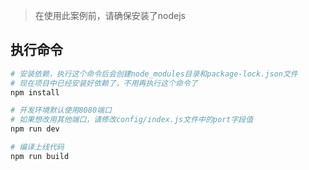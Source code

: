 > 在使用此案例前，请确保安装了nodejs

## 执行命令

``` bash
# 安装依赖，执行这个命令后会创建node_modules目录和package-lock.json文件
# 现在项目中已经安装好依赖了，不用再执行这个命令了
npm install

# 开发环境默认使用8080端口
# 如果想改用其他端口，请修改config/index.js文件中的port字段值
npm run dev

# 编译上线代码
npm run build
```
